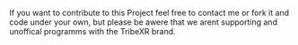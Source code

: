 If you want to contribute to this Project feel free to contact me or fork it and code under your own,
but please be awere that we arent supporting and unoffical programms with the TribeXR brand.
